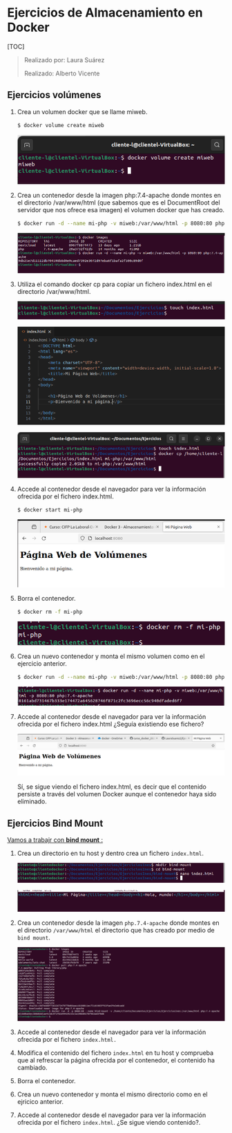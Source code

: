 # Ejercicios de Almacenamiento en Docker



[TOC]

> Realizado por: Laura Suárez
>
> Realizado: Alberto Vicente



## Ejercicios volúmenes

1. Crea un volumen docker que se llame miweb.

   ```bash
   $ docker volume create miweb
   ```

   ![image-20240202092540052](./Ejercicios%20de%20Almacenamiento%20Docker.assets/image-20240202092540052.png)

   

2. Crea un contenedor desde la imagen php:7.4-apache donde montes en el directorio /var/www/html (que sabemos que es el DocumentRoot del servidor que nos ofrece esa imagen) el volumen docker que has creado.

   ```bash
   $ docker run -d --name mi-php -v miweb:/var/www/html -p 8080:80 php:7.4-apache
   ```

   ![image-20240202102418617](./Ejercicios%20de%20Almacenamiento%20Docker.assets/image-20240202102418617.png)

3. Utiliza el comando docker cp para copiar un fichero index.html en el directorio /var/www/html.

   ![image-20240205100038725](./Ejercicios%20de%20Almacenamiento%20Docker.assets/image-20240205100038725.png)

   ![image-20240205100703178](./Ejercicios%20de%20Almacenamiento%20Docker.assets/image-20240205100703178.png)

   ![image-20240205101434190](./Ejercicios%20de%20Almacenamiento%20Docker.assets/image-20240205101434190.png)

4. Accede al contenedor desde el navegador para ver la información ofrecida por el fichero index.html.

   ```bash
   $ docker start mi-php
   ```

   ![image-20240207110921143](./Ejercicios%20de%20Almacenamiento%20Docker.assets/image-20240207110921143.png)

5. Borra el contenedor.

   ```bash
   $ docker rm -f mi-php
   ```

   ![image-20240209100142239](./Ejercicios%20de%20Almacenamiento%20Docker.assets/image-20240209100142239.png)

6. Crea un nuevo contenedor y monta el mismo volumen como en el ejercicio anterior.

   ```bash
   $ docker run -d --name mi-php -v miweb:/var/www/html -p 8080:80 php:7.4-apache
   ```

   ![image-20240209100836104](./Ejercicios%20de%20Almacenamiento%20Docker.assets/image-20240209100836104.png)

7. Accede al contenedor desde el navegador para ver la información ofrecida por el fichero index.html ¿Seguía existiendo ese fichero?
   
   ![image-20240209101000902](./Ejercicios%20de%20Almacenamiento%20Docker.assets/image-20240209101000902.png)
   
   Sí, se sigue viendo el fichero index.html, es decir que el contenido persiste a través del volumen Docker aunque el contenedor haya sido eliminado.



## Ejercicios Bind Mount

<u>Vamos a trabajr con **bind mount** :</u>

1. Crea un directorio en tu host y dentro crea un fichero `index.html`.

   ![image-20240214110050667](./Ejercicios%20de%20Almacenamiento%20Docker.assets/image-20240214110050667.png)

   ![image-20240214110112172](./Ejercicios%20de%20Almacenamiento%20Docker.assets/image-20240214110112172.png)

2. Crea un contenedor desde la imagen `php.7.4-apache` donde montes en el directorio `/var/www/html` el directorio que has creado por medio de `bind mount`.

   ![image-20240214110139883](./Ejercicios%20de%20Almacenamiento%20Docker.assets/image-20240214110139883.png)

3. Accede al contenedor desde el navegador para ver la información ofrecida por el fichero `index.html.`

4. Modifica el contenido del fichero `index.html` en tu host y comprueba que al refrescar la página ofrecida por el contenedor, el contenido ha cambiado.

5. Borra el contenedor.

6. Crea un nuevo contenedor y monta el mismo directorio como en el ejricico anterior.

7. Accede al contenedor desde el navegador para ver la información ofrecida por el fichero `index.html`. ¿Se sigue viendo contenido?.
